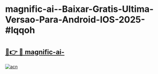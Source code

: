 # magnific-ai--Baixar-Gratis-Ultima-Versao-Para-Android-IOS-2025-#lqqoh

# <h2><a href="https://ainizakaria.my?title=magnific-ai-&ref=24M">🔗👉 🔴 magnific-ai-</a></h2>

[![acn](https://github.com/user-attachments/assets/0f9c940e-d8b0-45ae-aac7-cd30a18b3e1c)](https://ainizakaria.my?title=magnific-ai-&ref=24M)

